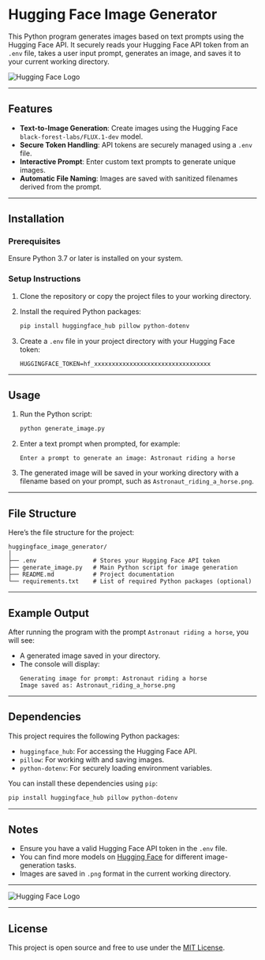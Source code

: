 # Hugging Face Image Generator

This Python program generates images based on text prompts using the Hugging Face API. It securely reads your Hugging Face API token from an `.env` file, takes a user input prompt, generates an image, and saves it to your current working directory.

![Hugging Face Logo](https://huggingface.co/front/assets/huggingface_logo.svg)

---

## Features

- **Text-to-Image Generation**: Create images using the Hugging Face `black-forest-labs/FLUX.1-dev` model.
- **Secure Token Handling**: API tokens are securely managed using a `.env` file.
- **Interactive Prompt**: Enter custom text prompts to generate unique images.
- **Automatic File Naming**: Images are saved with sanitized filenames derived from the prompt.

---

## Installation

### Prerequisites

Ensure Python 3.7 or later is installed on your system.

### Setup Instructions

1. Clone the repository or copy the project files to your working directory.

2. Install the required Python packages:
   ```bash
   pip install huggingface_hub pillow python-dotenv
   ```

3. Create a `.env` file in your project directory with your Hugging Face token:
   ```plaintext
   HUGGINGFACE_TOKEN=hf_xxxxxxxxxxxxxxxxxxxxxxxxxxxxxxxxx
   ```

---

## Usage

1. Run the Python script:
   ```bash
   python generate_image.py
   ```

2. Enter a text prompt when prompted, for example:
   ```
   Enter a prompt to generate an image: Astronaut riding a horse
   ```

3. The generated image will be saved in your working directory with a filename based on your prompt, such as `Astronaut_riding_a_horse.png`.

---

## File Structure

Here’s the file structure for the project:

```
huggingface_image_generator/
│
├── .env                # Stores your Hugging Face API token
├── generate_image.py   # Main Python script for image generation
├── README.md           # Project documentation
└── requirements.txt    # List of required Python packages (optional)
```

---

## Example Output

After running the program with the prompt `Astronaut riding a horse`, you will see:

- A generated image saved in your directory.
- The console will display:
  ```
  Generating image for prompt: Astronaut riding a horse
  Image saved as: Astronaut_riding_a_horse.png
  ```

---

## Dependencies

This project requires the following Python packages:

- `huggingface_hub`: For accessing the Hugging Face API.
- `pillow`: For working with and saving images.
- `python-dotenv`: For securely loading environment variables.

You can install these dependencies using `pip`:
```bash
pip install huggingface_hub pillow python-dotenv
```

---

## Notes

- Ensure you have a valid Hugging Face API token in the `.env` file.
- You can find more models on [Hugging Face](https://huggingface.co/models) for different image-generation tasks.
- Images are saved in `.png` format in the current working directory.

---


![Hugging Face Logo](https://huggingface.co/front/assets/huggingface_logo.svg)

---

## License

This project is open source and free to use under the [MIT License](LICENSE).
